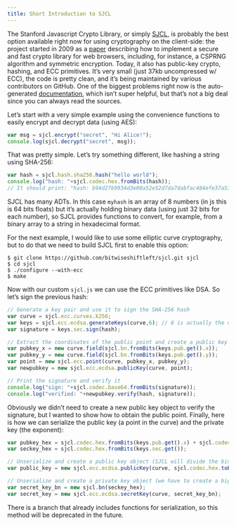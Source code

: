 ```yaml
---
title: Short Introduction to SJCL
---
```


The Stanford Javascript Crypto Library, or simply [SJCL](https://github.com/bitwiseshiftleft/sjcl/), is probably the best option available right now for using cryptography on the client-side: the project started in 2009 as a [paper](https://bitwiseshiftleft.github.io/sjcl/acsac.pdf) describing how to implement a secure and fast crypto library for web browsers, including, for instance, a CSPRNG algorithm and symmetric encryption. Today, it also has public-key crypto, hashing, and ECC primitives. It’s very small (just 37kb uncompressed w/ ECC), the code is pretty clean, and it’s being maintained by various contributors on GitHub. One of the biggest problems right now is the auto-generated [documentation](https://bitwiseshiftleft.github.io/sjcl/doc/), which isn’t super helpful, but that’s not a big deal since you can always read the sources.

Let’s start with a very simple example using the convenience functions to easily encrypt and decrypt data (using AES):

```javascript
var msg = sjcl.encrypt("secret", "Hi Alice!");
console.log(sjcl.decrypt("secret", msg));
```

That was pretty simple. Let’s try something different, like hashing a string using SHA-256:

```javascript
var hash = sjcl.hash.sha256.hash("hello world");
console.log("hash: "+sjcl.codec.hex.fromBits(hash));
// It should print: "hash: b94d27b9934d3e08a52e52d7da7dabfac484efe37a5380ee9088f7ace2efcde9"
```

SJCL has many ADTs. In this case `myhash` is an array of 8 numbers (in js this is 64 bits floats) but it’s actually holding binary data (using just 32 bits for each number), so SJCL provides functions to convert, for example, from a binary array to a string in hexadecimal format.

For the next example, I would like to use some elliptic curve cryptography, but to do that we need to build SJCL first to enable this option:

```
$ git clone https://github.com/bitwiseshiftleft/sjcl.git sjcl
$ cd sjcl
$ ./configure --with-ecc
$ make
```

Now with our custom `sjcl.js` we can use the ECC primitives like DSA. So let’s sign the previous hash:

```javascript
// Generate a key pair and use it to sign the SHA-256 hash
var curve = sjcl.ecc.curves.k256;
var keys = sjcl.ecc.ecdsa.generateKeys(curve,6); // 6 is actually the default paranoia, so you can omit that
var signature = keys.sec.sign(hash);

// Extract the coordinates of the public point and create a public key object for testing
var pubkey_x = new curve.field(sjcl.bn.fromBits(keys.pub.get().x));
var pubkey_y = new curve.field(sjcl.bn.fromBits(keys.pub.get().y));
var point = new sjcl.ecc.point(curve, pubkey_x, pubkey_y);
var newpubkey = new sjcl.ecc.ecdsa.publicKey(curve, point);

// Print the signature and verify it
console.log("sign: "+sjcl.codec.base64.fromBits(signature));
console.log("verified: "+newpubkey.verify(hash, signature));
```

Obviously we didn’t need to create a new public key object to verify the signature, but I wanted to show how to obtain the public point. Finally, here is how we can serialize the public key (a point in the curve) and the private key (the exponent):

```javascript
var pubkey_hex = sjcl.codec.hex.fromBits(keys.pub.get().x) + sjcl.codec.hex.fromBits(keys.pub.get().y);
var seckey_hex = sjcl.codec.hex.fromBits(keys.sec.get());

// Unserialize and create a public key object (SJCL will divide the binary array in two parts and get each coordinate)
var public_key = new sjcl.ecc.ecdsa.publicKey(curve, sjcl.codec.hex.toBits(pubkey_hex));

// Unserialize and create a private key object (we have to create a bignum object)
var secret_key_bn = new sjcl.bn(seckey_hex);
var secret_key = new sjcl.ecc.ecdsa.secretKey(curve, secret_key_bn);
```

There is a branch that already includes functions for serialization, so this method will be deprecated in the future.

